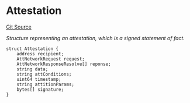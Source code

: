 # Attestation
[Git Source](https://github.com/primus-labs/zkTLS-contracts/blob/596b57486bd7765762e19e6acbd41fefd71e6a25/src/IPrimusZkTLS.sol)

*Structure representing an attestation, which is a signed statement of fact.*


```solidity
struct Attestation {
    address recipient;
    AttNetworkRequest request;
    AttNetworkResponseResolve[] reponse;
    string data;
    string attConditions;
    uint64 timestamp;
    string attitionParams;
    bytes[] signature;
}
```

